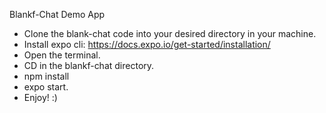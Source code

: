 Blankf-Chat Demo App

- Clone the blank-chat code into your desired directory in your machine.
- Install expo cli: https://docs.expo.io/get-started/installation/
- Open the terminal.
- CD in the blankf-chat directory.
- npm install
- expo start.
- Enjoy! :)
